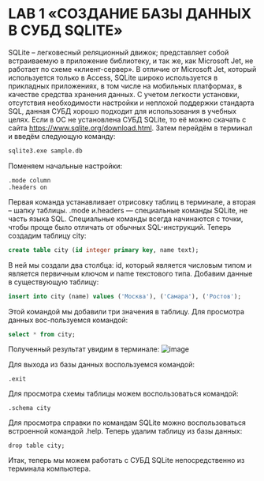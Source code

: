 # LAB 1 «СОЗДАНИЕ БАЗЫ ДАННЫХ В СУБД SQLITE»

SQLite – легковесный реляционный движок; представляет собой встраиваемую в приложение библиотеку, и так же, как Microsoft Jet, не работает по схеме «клиент-сервер». В отличие от Microsoft Jet, который используется только в Access, SQLite широко используется в прикладных приложениях, в том числе на мобильных платформах, в качестве средства хранения данных. С учетом легкости установки, отсутствия необходимости настройки и неплохой поддержки стандарта SQL, данная СУБД хорошо подходит для использования в учебных целях. Если в ОС не установлена СУБД SQLite, то её можно скачать с сайта https://www.sqlite.org/download.html. Затем перейдём в терминал и введём следующую команду:  
```bash
sqlite3.exe sample.db
```
Поменяем начальные настройки:
```sqlite
.mode column
.headers on
```
Первая команда устанавливает отрисовку таблиц в терминале, а вторая – шапку таблицы. .mode и.headers — специальные команды SQLite, не часть языка SQL. Специальные команды всегда начинаются с точки, чтобы проще было отличать от обычных SQL-инструкций. Теперь создадим таблицу city:
```sql
create table city (id integer primary key, name text);
```
В ней мы создали два столбца: id, который является числовым типом и является первичным ключом и name текстового типа. Добавим данные в существующую таблицу:
```sql
insert into city (name) values ('Москва'), ('Самара'), ('Ростов');
```
Этой командой мы добавили три значения в таблицу. Для просмотра данных вос-пользуемся командой:
```sql
select * from city;
```
Полученный результат увидим в терминале:
![image](https://github.com/user-attachments/assets/7ae7db44-5fc0-4c06-b538-c8d316cb4b4a)

Для выхода из базы данных воспользуемся командой:
```sqlite
.exit
```
Для просмотра схемы таблицы можем воспользоваться командой:
```sqlite
.schema city
```
Для просмотра справки по командам SQLite можно воспользоваться встроенной командой .help.
Теперь удалим таблицу из базы данных:
```sqlite
drop table city;
```
Итак, теперь мы можем работать с СУБД SQLite непосредственно из терминала компьютера. 
